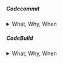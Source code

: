 ##### Codecommit
<details>
<summary> What, Why, When</summary>

Tags: cicd

What --> host secure and highly scalable private Git repositories
Why --> Fully managed, High availability, Secure, Store Anything
Pricing --> 
Boom --> AWS CodeCommit is no longer available to new customers. 

</details>

##### CodeBuild
<details>
<summary> What, Why, When</summary>

Tags: cicd

What --> continuous integration service that compiles source code, runs tests, and produces software packages that are ready to deploy.
Why --> you don’t need to provision, manage, and scale your own build servers. scales up and down automatically to meet your build volume
Pay as you go , 
You can bring your own build tools and programming runtimes to use with AWS CodeBuild by creating customized build environments in addition to the prepackaged build tools and runtimes supported by CodeBuild.
Extensible
AWS CodeBuild belongs to a family of AWS Code Services which you can use to create complete, automated software release workflows for continuous integration and delivery (CI/CD). You can also integrate CodeBuild into your existing CI/CD workflow.
Pricing --> pay-as-you-go pricing

</details>
